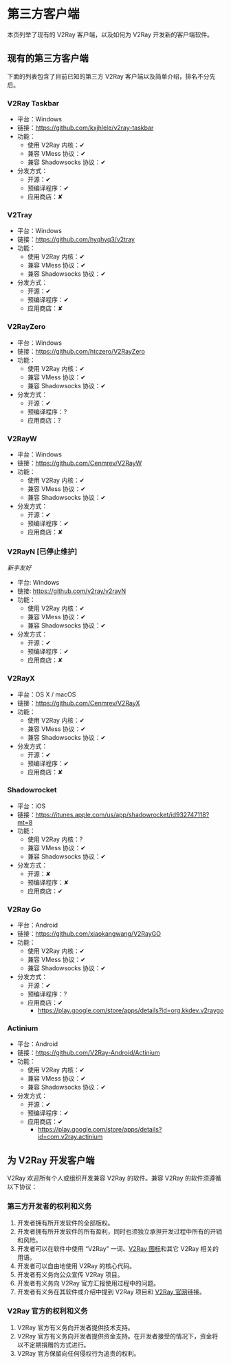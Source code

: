 # 第三方客户端

本页列举了现有的 V2Ray 客户端，以及如何为 V2Ray 开发新的客户端软件。

## 现有的第三方客户端

下面的列表包含了目前已知的第三方 V2Ray 客户端以及简单介绍，排名不分先后。


### V2Ray Taskbar

* 平台：Windows
* 链接：https://github.com/kxjhlele/v2ray-taskbar
* 功能：
  * 使用 V2Ray 内核：&#10004;
  * 兼容 VMess 协议：&#10004;
  * 兼容 Shadowsocks 协议：&#10004;
* 分发方式：
  * 开源：&#10004;
  * 预编译程序：&#10004;
  * 应用商店：&#10008;

### V2Tray

* 平台：Windows
* 链接：https://github.com/hyqhyq3/v2tray
* 功能：
  * 使用 V2Ray 内核：&#10004;
  * 兼容 VMess 协议：&#10004;
  * 兼容 Shadowsocks 协议：&#10004;
* 分发方式：
  * 开源：&#10004;
  * 预编译程序：&#10004;
  * 应用商店：&#10008;

### V2RayZero

* 平台：Windows
* 链接：https://github.com/htczero/V2RayZero
* 功能：
  * 使用 V2Ray 内核：&#10004;
  * 兼容 VMess 协议：&#10004;
  * 兼容 Shadowsocks 协议：&#10004;
* 分发方式：
  * 开源：&#10004;
  * 预编译程序：?
  * 应用商店：?
  
### V2RayW
* 平台：Windows
* 链接：https://github.com/Cenmrev/V2RayW
* 功能：
  * 使用 V2Ray 内核：&#10004;
  * 兼容 VMess 协议：&#10004;
  * 兼容 Shadowsocks 协议：&#10004;
* 分发方式：
  * 开源：&#10004;
  * 预编译程序：&#10004;
  * 应用商店：&#10008;
  
### V2RayN [已停止维护]

*新手友好*

* 平台: Windows
* 链接: https://github.com/v2ray/v2rayN
* 功能：
  * 使用 V2Ray 内核：&#10004;
  * 兼容 VMess 协议：&#10004;
  * 兼容 Shadowsocks 协议：&#10004;
* 分发方式：
  * 开源：&#10004;
  * 预编译程序：&#10004;
  * 应用商店：&#10008;  

### V2RayX

* 平台：OS X / macOS
* 链接：https://github.com/Cenmrev/V2RayX
* 功能：
  * 使用 V2Ray 内核：&#10004;
  * 兼容 VMess 协议：&#10004;
  * 兼容 Shadowsocks 协议：&#10004;
* 分发方式：
  * 开源：&#10004;
  * 预编译程序：&#10004;
  * 应用商店：&#10008;

### Shadowrocket

* 平台：iOS
* 链接：https://itunes.apple.com/us/app/shadowrocket/id932747118?mt=8
* 功能：
  * 使用 V2Ray 内核：?
  * 兼容 VMess 协议：&#10004;
  * 兼容 Shadowsocks 协议：&#10004;
* 分发方式：
  * 开源：&#10008;
  * 预编译程序：&#10008;
  * 应用商店：&#10004;

### V2Ray Go

* 平台：Android
* 链接：https://github.com/xiaokangwang/V2RayGO
* 功能：
  * 使用 V2Ray 内核：&#10004;
  * 兼容 VMess 协议：&#10004;
  * 兼容 Shadowsocks 协议：&#10004;
* 分发方式：
  * 开源：&#10004;
  * 预编译程序：?
  * 应用商店：&#10004;
    * https://play.google.com/store/apps/details?id=org.kkdev.v2raygo

### Actinium

* 平台：Android
* 链接：https://github.com/V2Ray-Android/Actinium
* 功能：
  * 使用 V2Ray 内核：&#10004;
  * 兼容 VMess 协议：&#10004;
  * 兼容 Shadowsocks 协议：&#10004;
* 分发方式：
  * 开源：&#10004;
  * 预编译程序：&#10004;
  * 应用商店：&#10004;
    * https://play.google.com/store/apps/details?id=com.v2ray.actinium

## 为 V2Ray 开发客户端

V2Ray 欢迎所有个人或组织开发兼容 V2Ray 的软件。兼容 V2Ray 的软件须遵循以下协议：

### 第三方开发者的权利和义务

1. 开发者拥有所开发软件的全部版权。
1. 开发者拥有所开发软件的所有盈利，同时也须独立承担开发过程中所有的开销和风险。
1. 开发者可以在软件中使用 “V2Ray” 一词、[V2Ray 图标](https://github.com/v2ray/manual/blob/master/zh_cn/resources/v2ray_1024.png?raw=true)和其它 V2Ray 相关的用语。
1. 开发者可以自由地使用 V2Ray 的核心代码。
1. 开发者有义务向公众宣传 V2Ray 项目。
1. 开发者有义务向 V2Ray 官方汇报使用过程中的问题。
1. 开发者有义务在其软件或介绍中提到 V2Ray 项目和 [V2Ray 官网](https://www.v2ray.com)链接。

### V2Ray 官方的权利和义务

1. V2Ray 官方有义务向开发者提供技术支持。
1. V2Ray 官方有义务向开发者提供资金支持。在开发者接受的情况下，资金将以不定期捐赠的方式进行。
1. V2Ray 官方保留向任何侵权行为追责的权利。
